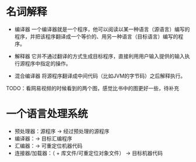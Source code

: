 
# 名词解释

* 编译器
一个编译器就是一个程序，他可以阅读以某一种语言（源语言）编写的程序，并把该程序翻译成一个等价的、用另一种语言（目标语言）编写的程序。

* 解释器
它并不通过翻译的方式生成目标程序，直接利用用户输入提供的输入执行源程序中指定的操作。

* 混合编译器
将源程序翻译成中间代码（比如JVM的字节码）之后解释执行。

TODO：看网易视频的时候看到的两个图，感觉比书中的图更好一些，待补充

# 一个语言处理系统

* 预处理器：源程序 -> 经过预处理的源程序
* 编译器：-> 目标汇编程序
* 汇编器：-> 可重定位机器代码
* 连接器/加载器：（ + 库文件/可重定位对象文件） -> 目标机器代码



